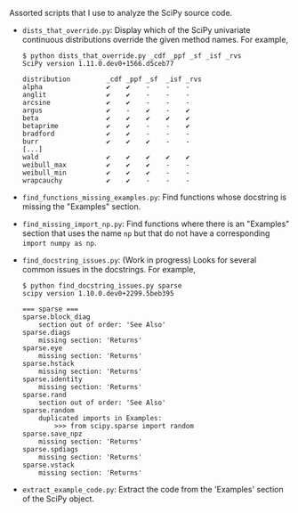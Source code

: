 Assorted scripts that I use to analyze the SciPy source code.

* `dists_that_override.py`: Display which of the SciPy univariate continuous
  distributions override the given method names. For example,

      $ python dists_that_override.py _cdf _ppf _sf _isf _rvs
      SciPy version 1.11.0.dev0+1566.d5ceb77

      distribution         _cdf _ppf _sf  _isf _rvs
      alpha                ✔    ✔    -    -    -
      anglit               ✔    ✔    -    -    -
      arcsine              ✔    ✔    -    -    -
      argus                ✔    -    ✔    -    ✔
      beta                 ✔    ✔    ✔    ✔    ✔
      betaprime            ✔    ✔    -    -    ✔
      bradford             ✔    ✔    -    -    -
      burr                 ✔    ✔    ✔    -    -
      [...]
      wald                 ✔    ✔    ✔    ✔    ✔
      weibull_max          ✔    ✔    ✔    -    -
      weibull_min          ✔    ✔    ✔    -    -
      wrapcauchy           ✔    ✔    -    -    -

* `find_functions_missing_examples.py`: Find functions whose docstring is
  missing the "Examples" section.
* `find_missing_import_np.py`: Find functions where there is an "Examples"
  section that uses the name `np` but that do not have a corresponding
  `import numpy as np`.
* `find_docstring_issues.py`: (Work in progress) Looks for several common
  issues in the docstrings.  For example,

      $ python find_docstring_issues.py sparse
      scipy version 1.10.0.dev0+2299.5beb395

      === sparse ===
      sparse.block_diag
          section out of order: 'See Also'
      sparse.diags
          missing section: 'Returns'
      sparse.eye
          missing section: 'Returns'
      sparse.hstack
          missing section: 'Returns'
      sparse.identity
          missing section: 'Returns'
      sparse.rand
          section out of order: 'See Also'
      sparse.random
          duplicated imports in Examples:
              >>> from scipy.sparse import random
      sparse.save_npz
          missing section: 'Returns'
      sparse.spdiags
          missing section: 'Returns'
      sparse.vstack
          missing section: 'Returns'

* `extract_example_code.py`: Extract the code from the 'Examples' section
  of the SciPy object.
